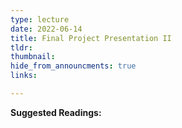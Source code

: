 ```yaml
---
type: lecture
date: 2022-06-14
title: Final Project Presentation II
tldr: 
thumbnail: 
hide_from_announcments: true
links: 

---
```

**Suggested Readings:**
